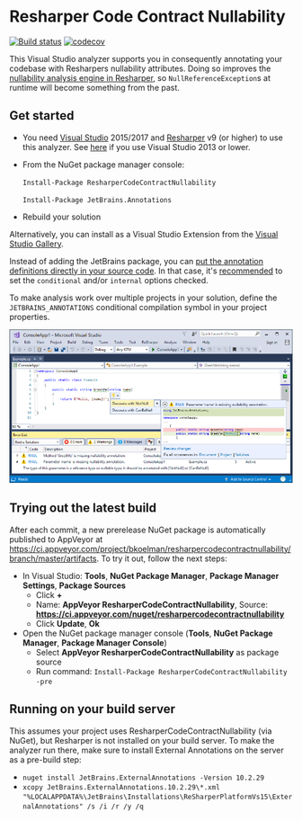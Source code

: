 # Resharper Code Contract Nullability

[![Build status](https://ci.appveyor.com/api/projects/status/bw9h05bekojslnmr?svg=true)](https://ci.appveyor.com/project/bkoelman/resharpercodecontractnullability/branch/master)
[![codecov](https://codecov.io/gh/bkoelman/ResharperCodeContractNullability/branch/master/graph/badge.svg)](https://codecov.io/gh/bkoelman/ResharperCodeContractNullability)

This Visual Studio analyzer supports you in consequently annotating your codebase with Resharpers nullability attributes. Doing so improves the [nullability analysis engine in Resharper](https://www.jetbrains.com/resharper/help/Code_Analysis__Code_Annotations.html), so `NullReferenceException`s at runtime will become something from the past.

## Get started

* You need [Visual Studio](https://www.visualstudio.com/) 2015/2017 and [Resharper](https://www.jetbrains.com/resharper/) v9 (or higher) to use this analyzer. See [here](https://github.com/bkoelman/ResharperCodeContractNullabilityFxCop/) if you use Visual Studio 2013 or lower.

* From the NuGet package manager console:

  `Install-Package ResharperCodeContractNullability`

  `Install-Package JetBrains.Annotations`

* Rebuild your solution

Alternatively, you can install as a Visual Studio Extension from the [Visual Studio Gallery](https://visualstudiogallery.msdn.microsoft.com/97bdc5f4-f209-4441-a313-2c6e92631eaf).

Instead of adding the JetBrains package, you can [put the annotation definitions directly in your source code](https://www.jetbrains.com/resharper/help/Code_Analysis__Annotations_in_Source_Code.html). In that case, it's [recommended](http://blog.jetbrains.com/dotnet/2015/08/12/how-to-use-jetbrains-annotations-to-improve-resharper-inspections/) to set the `conditional` and/or `internal` options checked.

To make analysis work over multiple projects in your solution, define the `JETBRAINS_ANNOTATIONS` conditional compilation symbol in your project properties.

![Analyzer in action](https://github.com/bkoelman/ResharperCodeContractNullability/blob/gh-pages/images/analyzer-in-action.png)

## Trying out the latest build

After each commit, a new prerelease NuGet package is automatically published to AppVeyor at https://ci.appveyor.com/project/bkoelman/resharpercodecontractnullability/branch/master/artifacts. To try it out, follow the next steps:

* In Visual Studio: **Tools**, **NuGet Package Manager**, **Package Manager Settings**, **Package Sources**
    * Click **+**
    * Name: **AppVeyor ResharperCodeContractNullability**, Source: **https://ci.appveyor.com/nuget/resharpercodecontractnullability**
    * Click **Update**, **Ok**
* Open the NuGet package manager console (**Tools**, **NuGet Package Manager**, **Package Manager Console**)
    * Select **AppVeyor ResharperCodeContractNullability** as package source
    * Run command: `Install-Package ResharperCodeContractNullability -pre`

## Running on your build server

This assumes your project uses ResharperCodeContractNullability (via NuGet), but Resharper is not installed on your build server. To make the analyzer run there, make sure to install External Annotations on the server as a pre-build step:

* ```nuget install JetBrains.ExternalAnnotations -Version 10.2.29```
* ```xcopy JetBrains.ExternalAnnotations.10.2.29\*.xml "%LOCALAPPDATA%\JetBrains\Installations\ReSharperPlatformVs15\ExternalAnnotations" /s /i /r /y /q```
